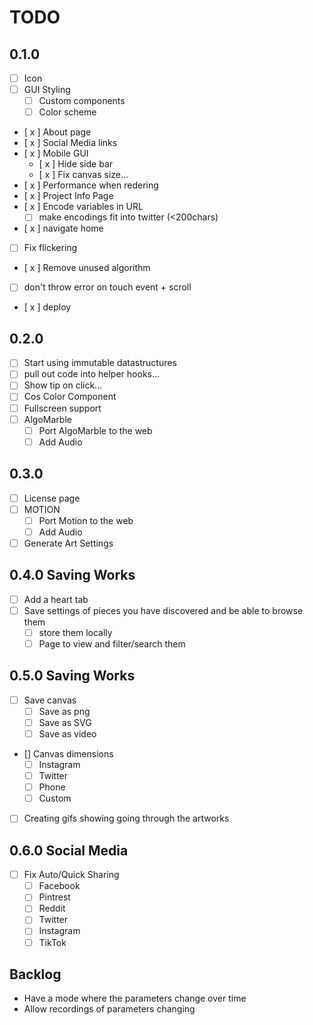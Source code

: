 # TODO

## 0.1.0

- [ ] Icon
- [ ] GUI Styling
  - [ ] Custom components
  - [ ] Color scheme
- [ x ] About page
- [ x ] Social Media links
- [ x ] Mobile GUI
  - [ x ] Hide side bar
  - [ x ] Fix canvas size...
- [ x ] Performance when redering
- [ x ] Project Info Page
- [ x ] Encode variables in URL
  - [ ] make encodings fit into twitter (<200chars)
- [ x ] navigate home
- [ ] Fix flickering
- [ x ] Remove unused algorithm
- [ ] don't throw error on touch event + scroll
- [ x ] deploy

## 0.2.0

- [ ] Start using immutable datastructures
- [ ] pull out code into helper hooks...
- [ ] Show tip on click...
- [ ] Cos Color Component
- [ ] Fullscreen support
- [ ] AlgoMarble
  - [ ] Port AlgoMarble to the web
  - [ ] Add Audio

## 0.3.0

- [ ] License page
- [ ] MOTION
  - [ ] Port Motion to the web
  - [ ] Add Audio
- [ ] Generate Art Settings

## 0.4.0 Saving Works

- [ ] Add a heart tab
- [ ] Save settings of pieces you have discovered and be able to browse them
  - [ ] store them locally
  - [ ] Page to view and filter/search them

## 0.5.0 Saving Works

- [ ] Save canvas
  - [ ] Save as png
  - [ ] Save as SVG
  - [ ] Save as video
- [] Canvas dimensions
  - [ ] Instagram
  - [ ] Twitter
  - [ ] Phone
  - [ ] Custom
- [ ] Creating gifs showing going through the artworks

## 0.6.0 Social Media

- [ ] Fix Auto/Quick Sharing
  - [ ] Facebook
  - [ ] Pintrest
  - [ ] Reddit
  - [ ] Twitter
  - [ ] Instagram
  - [ ] TikTok

## Backlog

- Have a mode where the parameters change over time
- Allow recordings of parameters changing
